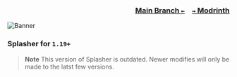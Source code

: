 ### <p align=right>[Main Branch `←`](https://github.com/Krlite/Splasher)&emsp;[`→` Modrinth](https://modrinth.com/mod/splasher)</p>

![Banner](artwork/banner.png)

### Splasher for `1.19+`

> **Note**
> This version of Splasher is outdated. Newer modifies will only be made to the latst few versions.
